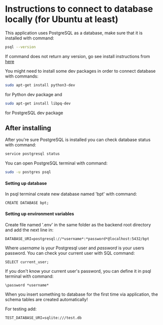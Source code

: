 # Instructions to connect to database locally (for Ubuntu at least)

This application uses PostgreSQL as a database, make sure that it is installed with command:

```sh
psql --version
```

If command does not return any version, go see install instructions from [here](https://www.postgresql.org/download/)

You might need to install some dev packages in order to connect database with commands:

```sh
sudo apt-get install python3-dev
```
for Python dev package and

```sh
sudo apt-get install libpq-dev
```
for PostgreSQL dev package

## After installing

After you're sure PostgreSQL is installed you can check database status with command:

```sh
service postgresql status
```

You can open PostgreSQL terminal with command:

```sh
sudo -u postgres psql
```

#### Setting up database

In psql terminal create new database named 'bpt' with command:

```
CREATE DATABASE bpt;
```

#### Setting up environment variables

Create file named '.env' in the same folder as the backend root directory and add the next line in:

```
DATABASE_URI=postgresql://*username*:*password*@localhost:5432/bpt
```

Where *username* is your Postgresql user and *password* is your users password. 
You can check your current user with SQL command:

```
SELECT current_user;
```

If you don't know your current user's password, you can define it in psql terminal with command:

```
\password *username*
```


When you insert something to database for the first time via application, the schema tables are created
automatically!


For testing add:

```
TEST_DATABASE_URI=sqlite:///test.db
```

